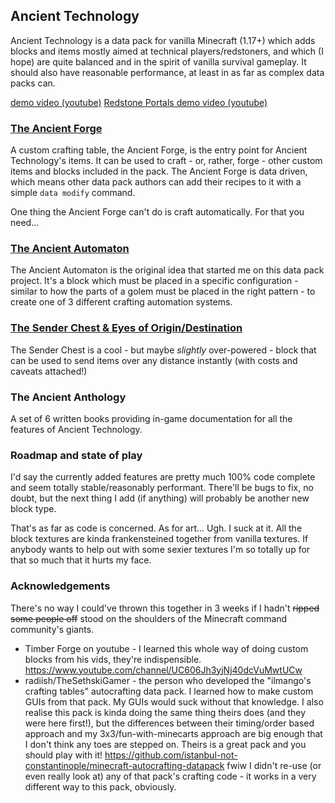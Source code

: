 ## Ancient Technology

Ancient Technology is a data pack for vanilla Minecraft (1.17+) which adds blocks and items mostly aimed at technical players/redstoners, and which (I hope) are quite balanced and in the spirit of vanilla survival gameplay. It should also have reasonable performance, at least in as far as complex data packs can.

[demo video (youtube)](https://www.youtube.com/watch?v=QAfEJk2XjuU)
[Redstone Portals demo video (youtube)](https://youtu.be/PuYXKb1xIK4)

### [The Ancient Forge](docs/forge.md)
A custom crafting table, the Ancient Forge, is the entry point for Ancient Technology's items. It can be used to craft - or, rather, forge - other custom items and blocks included in the pack. The Ancient Forge is data driven, which means other data pack authors can add their recipes to it with a simple `data modify` command. 

One thing the Ancient Forge can't do is craft automatically. For that you need...

### [The Ancient Automaton](docs/automaton.md)
The Ancient Automaton is the original idea that started me on this data pack project. It's a block which must be placed in a specific configuration - similar to how the parts of a golem must be placed in the right pattern - to create one of 3 different crafting automation systems.

### [The Sender Chest & Eyes of Origin/Destination](docs/sender.md)
The Sender Chest is a cool - but maybe _slightly_ over-powered - block that can be used to send items over any distance instantly (with costs and caveats attached!)

### The Ancient Anthology
A set of 6 written books providing in-game documentation for all the features of Ancient Technology.


### Roadmap and state of play
I'd say the currently added features are pretty much 100% code complete and seem totally stable/reasonably performant. There'll be bugs to fix, no doubt, but the next thing I add (if anything) will probably be another new block type.

That's as far as code is concerned. As for art... Ugh. I suck at it. All the block textures are kinda frankensteined together from vanilla textures. If anybody wants to help out with some sexier textures I'm so totally up for that so much that it hurts my face.

### Acknowledgements
There's no way I could've thrown this together in 3 weeks if I hadn't ~~ripped some people off~~ stood on the shoulders of the Minecraft command community's giants.

- Timber Forge on youtube - I learned this whole way of doing custom blocks from his vids, they're indispensible. https://www.youtube.com/channel/UC606Jh3yjNj40dcVuMwtUCw
- radiish/TheSethskiGamer - the person who developed the "ilmango's crafting tables" autocrafting data pack. I learned how to make custom GUIs from that pack. My GUIs would suck without that knowledge. I also realise this pack is kinda doing the same thing theirs does (and they were here first!), but the differences between their timing/order based approach and my 3x3/fun-with-minecarts approach are big enough that I don't think any toes are stepped on. Theirs is a great pack and you should play with it! https://github.com/istanbul-not-constantinople/minecraft-autocrafting-datapack fwiw I didn't re-use (or even really look at) any of that pack's crafting code - it works in a very different way to this pack, obviously.
